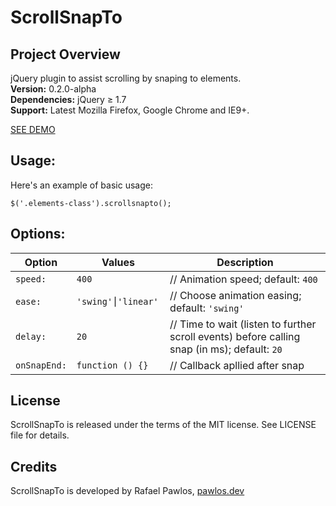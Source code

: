 ScrollSnapTo
===================================


Project Overview
----------------

jQuery plugin to assist scrolling by snaping to elements.  
**Version:** 0.2.0-alpha  
**Dependencies:** jQuery ≥ 1.7  
**Support:** Latest Mozilla Firefox, Google Chrome and IE9+.   

[SEE DEMO](https://pawlos.dev/scrollsnapto)

Usage:
----------------

Here's an example of basic usage:

    $('.elements-class').scrollsnapto(); 


Options:
----------------

Option       | Values                | Description
------------ | --------------------- | -----------
`speed:`     | `400`                 | // Animation speed; default: `400`
`ease:`      | `'swing'⎮'linear' `   | // Choose animation easing; default: `'swing'`
`delay:`     | `20`                  | // Time to wait (listen to further scroll events) before calling snap (in ms); default: `20`
`onSnapEnd:` | `function () {}`      | // Callback apllied after snap


License
----------------

ScrollSnapTo is released under the terms of the MIT license. See LICENSE file for details.


Credits
----------------

ScrollSnapTo is developed by Rafael Pawlos, [pawlos.dev](https://pawlos.dev)
